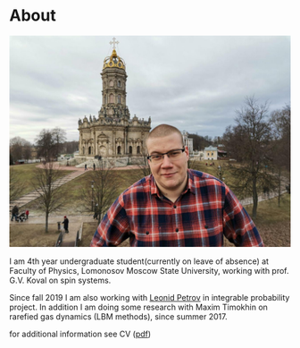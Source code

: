 # About 
![](photo2020.jpg?raw=true)

I am 4th year undergraduate student(currently on leave of absence) at Faculty of Physics, Lomonosov Moscow State University, working with prof. G.V. Koval on spin systems. 

Since fall 2019 I am also working with [Leonid Petrov](https://lpetrov.cc/) in integrable probability project.
In addition I am doing some research with Maxim Timokhin on rarefied gas dynamics (LBM methods), since summer 2017.

for additional information see CV (<a href='tikhonov_cv.pdf'>pdf</a>)

